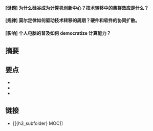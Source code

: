 #### [谜题] 为什么硅谷成为计算机创新中心？技术转移中的集群效应是什么？


#### [规律] 莫尔定律如何驱动技术转移的周期？硬件和软件的协同扩散。


#### [影响] 个人电脑的普及如何 democratize 计算能力？


## 摘要


## 要点

- 
- 
- 

## 链接

- [[{h3_subfolder} MOC]]
